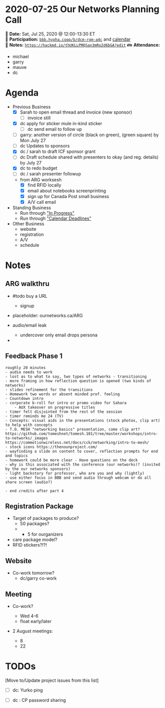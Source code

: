 # 2020-07-25 Our Networks Planning Call

:date: **Date:** Sat, Jul 25, 2020 @ 12:00-13:30 ET  
:raising_hand: **Participation:** [`bbb.hypha.coop/b/dcm-rgm-a4c`](https://bbb.hypha.coop/b/dcm-rgm-a4c) and [calendar](https://calendar.google.com/calendar/embed?src=aers7atolh0uurlfmkoki9kikg%40group.calendar.google.com&ctz=America%2FToronto)  
:notebook: **Notes:** [`https://hackmd.io/thUKLLPMQSan3mRo2d6bGA?edit`](https://hackmd.io/thUKLLPMQSan3mRo2d6bGA?edit)
:family: **Attendance:**  
- michael
- garry 
- mauve
- dc

# Agenda

- Previous Business
    - [x] Sarah to open email thread and invoice (new sponsor)
        - [ ] invoice still 
    - [x] dc apply for sticker mule in-kind sticker
        - [ ] dc send email to follow up
    - [ ] garry: another version of circle (black on green), (green square) by Mon July 27
    - [ ] dc Updates to sponsors
    - [x] dc / sarah to draft ICF sponsor grant
    - [ ] dc Draft schedule shared with presenters to okay (and reg. details) by July 27
    - [x] dc to redo budget
    - [ ] dc / sarah presenter followup 
    - from ARG worksesh
        - [x] find RFID locally
        - [x] email about notebooks screenprinting
        - [x] sign up for Canada Post small business
        - [x] A/V call email  
- Standing Business
  - Run through ["In Progress"](https://github.com/ournetworks/2020/projects/1)
  - Run through ["Calendar Deadlines"](https://calendar.google.com/calendar/embed?src=aers7atolh0uurlfmkoki9kikg%40group.calendar.google.com&ctz=America%2FToronto)
- Other Business
  - website
  - registration
  - A/V
  - schedule

# Notes


## ARG walkthru 

- #todo buy a URL
    - signup

- placeholder: ournetworks.ca/ARG
- audio/email leak 
    - undercover only email drops persona
- 

## Feedback Phase 1
    roughly 20 minutes
    - audio needs to work
    - lost as to what to say, two types of networks - transitioning
    - more framing in how reflection question is opened (two kinds of networks)
    - slides refinement for the transitions
    - Homework two words or absent minded prof. feeling
    - Countdown intro 
    - corporate b-roll for intro or promo video for Sahara
        - AUX takeover on progressive titles
    - timer felt disjointed from the rest of the session
    - timer reminds me 24 (TV)
    - Concepts: visual aids in the presentations (stock photos, clip art) to help with concepts
    - T.O. MESH "networking basics" presentation, come clip art? https://github.com/tomeshnet/tomesh.101/tree/master/workshops/intro-to-networks/_images
    https://commotionwireless.net/docs/cck/networking/intro-to-mesh/
    - stock icons https://thenounproject.com/
    - wayfinding a slide on content to cover, reflection prompts for end and topics
    - homework could be more clear - Have questions on the deck
    - why is this associated with the conference (our networks)? (invited by the our networks sponsors)
    - light backstory for professor, who are you and why (lightly)
    - use either focus in BBB and send audio through webcam or do all share screen (audio?)
    
    - end credits after part 4

## Registration Package

- Target of packages to produce?
    - 50 packages?
    - + 5 for ourganizers
- care package model?
- RFID stickers?!?!


## Website 

- Co-work tomorrow?
    - dc/garry co-work

## Meeting

- Co-work?
    - Wed 4-6
    - float early/later

- 2 August meetings:
    - 8
    - 22




# TODOs

[Move to/Update project issues from this list]
- [ ] dc: Yurko ping
- [ ] dc : CP password sharing


